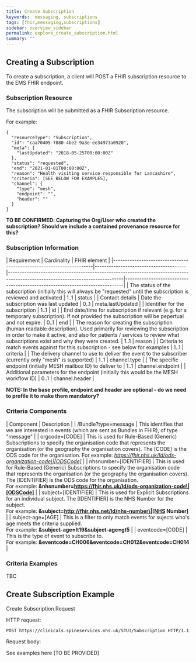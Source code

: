 ```yaml
---
title: Create Subscription
keywords:  messaging, subscriptions
tags: [fhir,messaging,subscriptions]
sidebar: overview_sidebar
permalink: explore_create_subscription.html
summary: ""
---
```


## Creating a Subscription ##

To create a subscription, a client will POST a FHIR subscription resource to the EMS FHIR endpoint.

### Subscription Resource ###

The subscription will be submitted as a FHIR Subscription resource.

For example:

```
{
  "resourceType": "Subscription",
  "id": "caa70405-7880-4be2-9a3e-ee34973a0920",
  "meta": {
    "lastUpdated": "2018-05-25T00:00:00Z"
  },
  "status": "requested",
  "end": "2021-01-01T00:00:00Z",
  "reason": "Health visiting service responsible for Lancashire",
  "criteria": [SEE BELOW FOR EXAMPLES],
  "channel": {
    "type": "mesh",
    "endpoint": "",
    "header": ""
  }
}
```

**TO BE CONFIRMED: Capturing the Org/User who created the subscription? Should we include a contained provenance resource for this?**

### Subscription Information ###

| Requirement                                                         | Cardinality                           | FHIR element                                                                |
|---------------------------------------------------------------------|---------------------------------------|-------------------------------------------------------------------------------------------------------------------------------|-----------------------------------------------------------------------------|
| The status of the subscription (initially this will always be "requested" until the subscription is reviewed and activated   | 1..1   | status   |
| Contact details 
| Date the subscription was last updated | 0..1 | meta.lastUpdated |
| Identifier for the subscription | 1..1 | id |
| End date/time for subscription if relevant (e.g. for a temporary subscription). If not provided the subscription will be pepertual and not expire. | 0..1 | end |
| The reason for creating the subscription (human readable description). Used primarily for reviewing the subscription in order to make it active, and also for patients / services to review what subscriptions exist and why they were created. | 1..1 | reason |
| Criteria to match events against for this subscription - see below for examples | 1..1 | criteria |
| The delivery channel to use to deliver the event to the subscriber (currently only "mesh" is supported) | 1..1 | channel.type |
| The specific endpoint (initially MESH mailbox ID) to deliver to | 1..1 | channel.endpoint |
| Additional parameters for the endpoint (initially this would be the MESH workflow ID) | 0..1 | channel.header |


**NOTE: In the base profile, endpoint and header are optional - do we need to profile it to make them mandatory?**

### Criteria Components ###

| Component              | Description |
| /Bundle?type=message   | This identifies that we are interested in events (which are sent as Bundles in FHIR), of type "message" |
| orgcode=[CODE]         | This is used for Rule-Based (Generic) Subscriptions to specify the organisation code that represents the organisation (or the geography the organisation covers). The [CODE] is the ODS code for the organisation. For example: *https://fhir.nhs.uk/Id/ods-organization-code\|[ODSCode]* |
| nhsnumber=[IDENTIFIER] | This is used for Rule-Based (Generic) Subscriptions to specify the organisation code that represents the organisation (or the geography the organisation covers). The [IDENTIFIER] is the ODS code for the organisation. <br/>For example: **&nhsnumber=https://fhir.nhs.uk/Id/ods-organization-code\|[ODSCode]** |
| subject=[IDENTIFIER]   | This is used for Explicit Subscriptions for an individual subject. The [IDENTIFIER] is the NHS Number for the subject. <br/>For example: **&subject=http://fhir.nhs.net/Id/nhs-number\|[NHS Number]** |
| subject-age=[AGE]      | This is a filter to only match events for sujects who's age meets the criteria supplied. <br/>For example: **&subject-age=lt19&subject-age=gt5** |
| eventcode=[CODE]       | This is the type of event to subscribe to. <br/>For example: **&eventcode=CH006&eventcode=CH012&eventcode=CH014** |


### Criteria Examples ###


TBC


## Create Subscription Example ##

Create Subscription Request

HTTP request:

```
POST https://clinicals.spineservices.nhs.uk/STU3/Subscription HTTP/1.1
```

Request body:

See examples here [TO BE PROVIDED]


